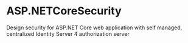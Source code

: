 # ASP.NETCoreSecurity
Design security for ASP.NET Core web application with self managed, centralized Identity Server 4 authorization server
